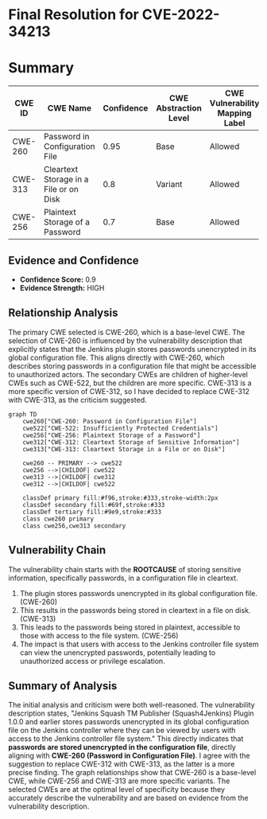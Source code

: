 # Final Resolution for CVE-2022-34213

# Summary
| CWE ID | CWE Name | Confidence | CWE Abstraction Level | CWE Vulnerability Mapping Label | CWE-Vulnerability Mapping Notes |
|---|---|---|---|---|---|
| CWE-260 | Password in Configuration File | 0.95 | Base | Allowed | Primary CWE |
| CWE-313 | Cleartext Storage in a File or on Disk | 0.8 | Variant | Allowed | Secondary Candidate |
| CWE-256 | Plaintext Storage of a Password | 0.7 | Base | Allowed | Secondary Candidate |

## Evidence and Confidence

*   **Confidence Score:** 0.9
*   **Evidence Strength:** HIGH

## Relationship Analysis
The primary CWE selected is CWE-260, which is a base-level CWE. The selection of CWE-260 is influenced by the vulnerability description that explicitly states that the Jenkins plugin stores passwords unencrypted in its global configuration file. This aligns directly with CWE-260, which describes storing passwords in a configuration file that might be accessible to unauthorized actors. The secondary CWEs are children of higher-level CWEs such as CWE-522, but the children are more specific. CWE-313 is a more specific version of CWE-312, so I have decided to replace CWE-312 with CWE-313, as the criticism suggested.

```mermaid
graph TD
    cwe260["CWE-260: Password in Configuration File"]
    cwe522["CWE-522: Insufficiently Protected Credentials"]
    cwe256["CWE-256: Plaintext Storage of a Password"]
    cwe312["CWE-312: Cleartext Storage of Sensitive Information"]
    cwe313["CWE-313: Cleartext Storage in a File or on Disk"]

    cwe260 -- PRIMARY --> cwe522
    cwe256 -->|CHILDOF| cwe522
    cwe313 -->|CHILDOF| cwe312
    cwe312 -->|CHILDOF| cwe522

    classDef primary fill:#f96,stroke:#333,stroke-width:2px
    classDef secondary fill:#69f,stroke:#333
    classDef tertiary fill:#9e9,stroke:#333
    class cwe260 primary
    class cwe256,cwe313 secondary
```

## Vulnerability Chain
The vulnerability chain starts with the **ROOTCAUSE** of storing sensitive information, specifically passwords, in a configuration file in cleartext.
1.  The plugin stores passwords unencrypted in its global configuration file. (CWE-260)
2.  This results in the passwords being stored in cleartext in a file on disk. (CWE-313)
3.  This leads to the passwords being stored in plaintext, accessible to those with access to the file system. (CWE-256)
4.  The impact is that users with access to the Jenkins controller file system can view the unencrypted passwords, potentially leading to unauthorized access or privilege escalation.

## Summary of Analysis
The initial analysis and criticism were both well-reasoned. The vulnerability description states, "Jenkins Squash TM Publisher (Squash4Jenkins) Plugin 1.0.0 and earlier stores passwords unencrypted in its global configuration file on the Jenkins controller where they can be viewed by users with access to the Jenkins controller file system." This directly indicates that **passwords are stored unencrypted in the configuration file**, directly aligning with **CWE-260 (Password in Configuration File)**. I agree with the suggestion to replace CWE-312 with CWE-313, as the latter is a more precise finding. The graph relationships show that CWE-260 is a base-level CWE, while CWE-256 and CWE-313 are more specific variants. The selected CWEs are at the optimal level of specificity because they accurately describe the vulnerability and are based on evidence from the vulnerability description.